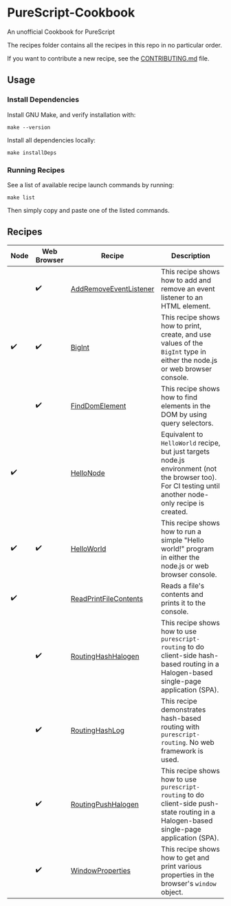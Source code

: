 # PureScript-Cookbook

An unofficial Cookbook for PureScript

The recipes folder contains all the recipes in this repo in no particular order.

If you want to contribute a new recipe, see the [CONTRIBUTING.md](./CONTRIBUTING.md) file.

## Usage

### Install Dependencies

Install GNU Make, and verify installation with:
```
make --version
```

Install all dependencies locally:
```
make installDeps
```

### Running Recipes

See a list of available recipe launch commands by running:
```
make list
```

Then simply copy and paste one of the listed commands.

## Recipes

| Node | Web Browser | Recipe | Description |
| - | - | - | - |
|   | :heavy_check_mark: | [AddRemoveEventListener](recipes/AddRemoveEventListener) | This recipe shows how to add and remove an event listener to an HTML element. |
| :heavy_check_mark: | :heavy_check_mark: | [BigInt](recipes/BigInt) | This recipe shows how to print, create, and use values of the `BigInt` type in either the node.js or web browser console. |
|   | :heavy_check_mark: | [FindDomElement](recipes/FindDomElement) | This recipe shows how to find elements in the DOM by using query selectors. |
| :heavy_check_mark: |   | [HelloNode](recipes/HelloNode) | Equivalent to `HelloWorld` recipe, but just targets node.js environment (not the browser too). For CI testing until another node-only recipe is created. |
| :heavy_check_mark: | :heavy_check_mark: | [HelloWorld](recipes/HelloWorld) | This recipe shows how to run a simple "Hello world!" program in either the node.js or web browser console. |
| :heavy_check_mark: |   | [ReadPrintFileContents](recipes/ReadPrintFileContents) | Reads a file's contents and prints it to the console. |
|   | :heavy_check_mark: | [RoutingHashHalogen](recipes/RoutingHashHalogen) | This recipe shows how to use `purescript-routing` to do client-side hash-based routing in a Halogen-based single-page application (SPA). |
|   | :heavy_check_mark: | [RoutingHashLog](recipes/RoutingHashLog) | This recipe demonstrates hash-based routing with `purescript-routing`. No web framework is used. |
|   | :heavy_check_mark: | [RoutingPushHalogen](recipes/RoutingPushHalogen) | This recipe shows how to use `purescript-routing` to do client-side push-state routing in a Halogen-based single-page application (SPA). |
|   | :heavy_check_mark: | [WindowProperties](recipes/WindowProperties) | This recipe shows how to get and print various properties in the browser's `window` object. |
